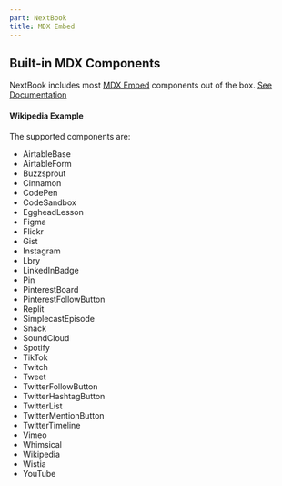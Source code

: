 ```yaml
---
part: NextBook
title: MDX Embed
---
```


## Built-in MDX Components

NextBook includes most [MDX Embed](https://github.com/PaulieScanlon/mdx-embed
) components out of the box. [See Documentation](https://mdx-embed.com)

#### Wikipedia Example

<Wikipedia wikipediaLink='Web_design' height='300' />

The supported components are:

- AirtableBase
- AirtableForm
- Buzzsprout
- Cinnamon
- CodePen
- CodeSandbox
- EggheadLesson
- Figma
- Flickr
- Gist
- Instagram
- Lbry
- LinkedInBadge
- Pin
- PinterestBoard
- PinterestFollowButton
- Replit
- SimplecastEpisode
- Snack
- SoundCloud
- Spotify
- TikTok
- Twitch
- Tweet
- TwitterFollowButton
- TwitterHashtagButton
- TwitterList
- TwitterMentionButton
- TwitterTimeline
- Vimeo
- Whimsical
- Wikipedia
- Wistia
- YouTube

